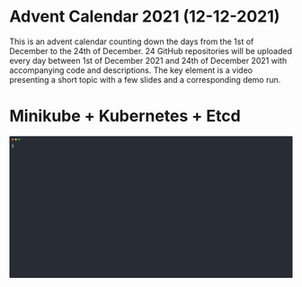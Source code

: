 #  Advent Calendar 2021 (12-12-2021)

This is an advent calendar counting down the days from the 1st of December to
the 24th of December. 24 GitHub repositories will be uploaded every day between
1st of December 2021 and 24th of December 2021 with accompanying code and
descriptions. The key element is a video presenting a short topic with a few
slides and a corresponding demo run.

#  Minikube + Kubernetes + Etcd

![Actions](./actions-2021-12-12.svg)